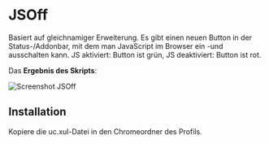 # JSOff
Basiert auf gleichnamiger Erweiterung. Es gibt einen neuen Button in der Status-/Addonbar, mit dem man JavaScript im Browser 
ein -und ausschalten kann. JS aktiviert: Button ist grün, JS deaktiviert: Button ist rot.

Das **Ergebnis des Skripts**:

![Screenshot JSOff](https://github.com/ardiman/userChrome.js/raw/master/jsoff/scr_jsoff.png)

## Installation
Kopiere die uc.xul-Datei in den Chromeordner des Profils.
